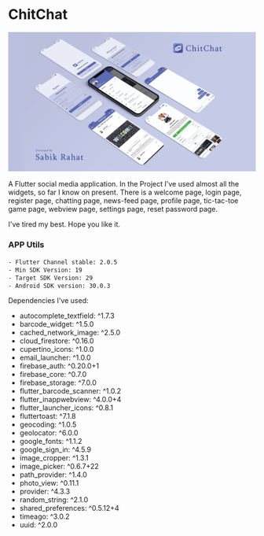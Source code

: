 # ChitChat

![App UI](/chitchat.png)


A Flutter social media application. In the Project I've used almost all the widgets, so far I know on present.
There is a welcome page, login page, register page, chatting page, news-feed page, profile page, tic-tac-toe game page, webview page, settings page, reset password page. 

I've tired my best. Hope you like it.

### APP Utils

    - Flutter Channel stable: 2.0.5
    - Min SDK Version: 19
    - Target SDK Version: 29
    - Android SDK version: 30.0.3

Dependencies I've used:

- autocomplete_textfield: ^1.7.3
- barcode_widget: ^1.5.0
- cached_network_image: ^2.5.0
- cloud_firestore: ^0.16.0
- cupertino_icons: ^1.0.0
- email_launcher: ^1.0.0
- firebase_auth: ^0.20.0+1
- firebase_core: ^0.7.0
- firebase_storage: ^7.0.0
- flutter_barcode_scanner: ^1.0.2
- flutter_inappwebview: ^4.0.0+4
- flutter_launcher_icons: ^0.8.1
- fluttertoast: ^7.1.8
- geocoding: ^1.0.5
- geolocator: ^6.0.0
- google_fonts: ^1.1.2
- google_sign_in: ^4.5.9
- image_cropper: ^1.3.1
- image_picker: ^0.6.7+22
- path_provider: ^1.4.0
- photo_view: ^0.11.1
- provider: ^4.3.3
- random_string: ^2.1.0
- shared_preferences: ^0.5.12+4
- timeago: ^3.0.2
- uuid: ^2.0.0

